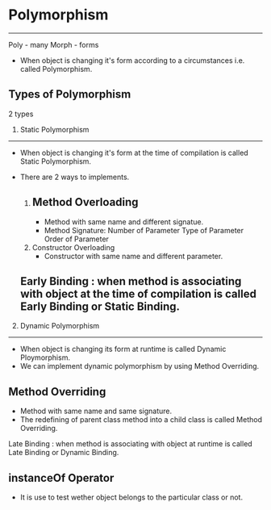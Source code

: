 # Polymorphism
---------------
Poly - many
Morph - forms

- When object is changing it's form according to a circumstances i.e. called Polymorphism.

Types of Polymorphism
----------------------
2 types

1. Static Polymorphism
----------------------
   - When object is changing it's form at the time of compilation is called Static Polymorphism.
   - There are 2 ways to implements.
     1. Method Overloading
        ------------------
        - Method with same name and different signatue.
        - Method Signature:
                           Number of Parameter
                           Type of Parameter
                           Order of Parameter
     2. Constructor Overloading
        - Constructor with same name and different parameter.
     
     Early Binding : when method is associating with object at the time of compilation is called Early Binding or Static Binding.
     --------------
     
2. Dynamic Polymorphism
------------------------
 - When object is changing its form at runtime is called Dynamic Ploymorphism.
 - We can implement dynamic polymorphism by using Method Overriding.
 
 Method Overriding
 -----------------
 - Method with same name and same signature.
 - The redefining of parent class method into a child class is called Method Overriding.
 
 Late Binding : when method is associating with object at runtime is called Late Binding or Dynamic Binding.
 
 instanceOf Operator
 -------------------
 - It is use to test wether object belongs to the particular class or not. 
 
 
 
 
 
 
 
 
 
 
 
 
 
 
 
 
 
 
 
 
 
 
 
 
 
 
 